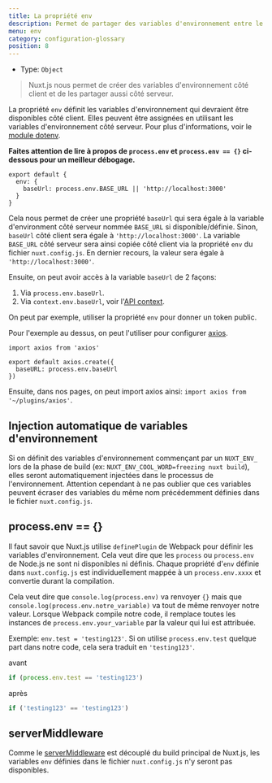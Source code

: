 ```yaml
---
title: La propriété env
description: Permet de partager des variables d'environnement entre le client et le serveur.
menu: env
category: configuration-glossary
position: 8
---
```


- Type: `Object`

> Nuxt.js nous permet de créer des variables d'environnement côté client et de les partager aussi côté serveur.

La propriété `env` définit les variables d'environnement qui devraient être disponibles côté client. Elles peuvent être assignées en utilisant les variables d'environnement côté serveur. Pour plus d'informations, voir le [module dotenv](https://github.com/nuxt-community/dotenv-module).

**Faites attention de lire à propos de `process.env` et `process.env == {}` ci-dessous pour un meilleur débogage.**

```js{}[nuxt.config.js]
export default {
  env: {
    baseUrl: process.env.BASE_URL || 'http://localhost:3000'
  }
}
```

Cela nous permet de créer une propriété `baseUrl` qui sera égale à la variable d'environment côté serveur nommée `BASE_URL` si disponible/définie. Sinon, `baseUrl` côté client sera égale à `'http://localhost:3000'`. La variable `BASE_URL` côté serveur sera ainsi copiée côté client via la propriété `env` du fichier `nuxt.config.js`. En dernier recours, la valeur sera égale à `'http://localhost:3000'`.

Ensuite, on peut avoir accès à la variable `baseUrl` de 2 façons:

1. Via `process.env.baseUrl`.
2. Via `context.env.baseUrl`, voir l'[API context](/guides/internals-glossary/context).

On peut par exemple, utiliser la propriété `env` pour donner un token public.

Pour l'exemple au dessus, on peut l'utiliser pour configurer [axios](https://github.com/mzabriskie/axios).

```js{}[plugins/axios.js]
import axios from 'axios'

export default axios.create({
  baseURL: process.env.baseUrl
})
```

Ensuite, dans nos pages, on peut import axios ainsi: `import axios from '~/plugins/axios'`.

## Injection automatique de variables d'environnement

Si on définit des variables d'environnement commençant par un `NUXT_ENV_` lors de la phase de build (ex: `NUXT_ENV_COOL_WORD=freezing nuxt build`), elles seront automatiquement injectées dans le processus de l'environnement. Attention cependant à ne pas oublier que ces variables peuvent écraser des variables du même nom précédemment définies dans le fichier `nuxt.config.js`.

## process.env == {}

Il faut savoir que Nuxt.js utilise `definePlugin` de Webpack pour définir les variables d'environnement. Cela veut dire que les `process` ou `process.env` de Node.js ne sont ni disponibles ni définis. Chaque propriété d'`env` définie dans `nuxt.config.js` est individuellement mappée à un `process.env.xxxx` et convertie durant la compilation.

Cela veut dire que `console.log(process.env)` va renvoyer `{}` mais que `console.log(process.env.notre_variable)` va tout de même renvoyer notre valeur. Lorsque Webpack compile notre code, il remplace toutes les instances de `process.env.your_variable` par la valeur qui lui est attribuée.

Exemple: `env.test = 'testing123'`. Si on utilise `process.env.test` quelque part dans notre code, cela sera traduit en `'testing123'`.

avant

```js
if (process.env.test == 'testing123')
```

après

```js
if ('testing123' == 'testing123')
```

## serverMiddleware

Comme le [serverMiddleware](/guides/configuration-glossary/configuration-servermiddleware) est découplé du build principal de Nuxt.js, les variables `env` définies dans le fichier `nuxt.config.js` n'y seront pas disponibles.
